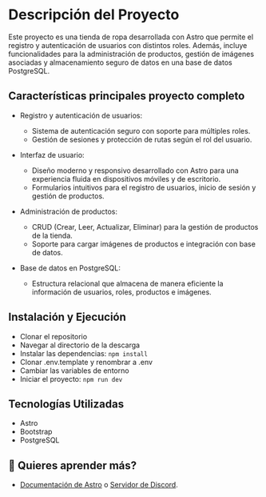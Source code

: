 # Descripción del Proyecto
Este proyecto es una tienda de ropa desarrollada con Astro que permite el registro y autenticación de usuarios con distintos roles. Además, incluye funcionalidades para la administración de productos, gestión de imágenes asociadas y almacenamiento seguro de datos en una base de datos PostgreSQL.

## Características principales proyecto completo

* Registro y autenticación de usuarios:

    * Sistema de autenticación seguro con soporte para múltiples roles.
    * Gestión de sesiones y protección de rutas según el rol del usuario.

* Interfaz de usuario:

    * Diseño moderno y responsivo desarrollado con Astro para una experiencia fluida en dispositivos móviles y de escritorio.
    * Formularios intuitivos para el registro de usuarios, inicio de sesión y gestión de productos.

* Administración de productos:

    * CRUD (Crear, Leer, Actualizar, Eliminar) para la gestión de productos de la tienda.
    * Soporte para cargar imágenes de productos e integración con base de datos.

* Base de datos en PostgreSQL:

    * Estructura relacional que almacena de manera eficiente la información de usuarios, roles, productos e imágenes.


## Instalación y Ejecución

* Clonar el repositorio
* Navegar al directorio de la descarga
* Instalar las dependencias: ``` npm install ```
* Clonar .env.template y renombrar a .env
* Cambiar las variables de entorno
* Iniciar el proyecto: ``` npm run dev ```


## Tecnologías Utilizadas

* Astro
* Bootstrap
* PostgreSQL


## 👀 Quieres aprender más?

* [Documentación de Astro](https://docs.astro.build) o [Servidor de Discord](https://astro.build/chat).

